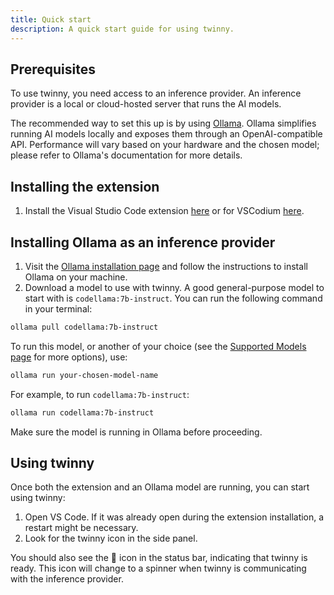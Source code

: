 ```yaml
---
title: Quick start
description: A quick start guide for using twinny.
---
```


## Prerequisites

To use twinny, you need access to an inference provider. An inference provider is a local or cloud-hosted server that runs the AI models.

The recommended way to set this up is by using [Ollama](https://ollama.com/). Ollama simplifies running AI models locally and exposes them through an OpenAI-compatible API. Performance will vary based on your hardware and the chosen model; please refer to Ollama's documentation for more details.

## Installing the extension

1. Install the Visual Studio Code extension [here](https://marketplace.visualstudio.com/items?itemName=rjmacarthy.twinny) or for VSCodium [here](https://open-vsx.org/extension/rjmacarthy/twinny).

## Installing Ollama as an inference provider

1. Visit the [Ollama installation page](https://ollama.com/) and follow the instructions to install Ollama on your machine.
2. Download a model to use with twinny. A good general-purpose model to start with is `codellama:7b-instruct`. You can run the following command in your terminal:

```sh
ollama pull codellama:7b-instruct
```

To run this model, or another of your choice (see the [Supported Models page](/twinny-docs/supported-models/) for more options), use:

```sh
ollama run your-chosen-model-name
```

For example, to run `codellama:7b-instruct`:

```sh
ollama run codellama:7b-instruct
```

Make sure the model is running in Ollama before proceeding.

## Using twinny

Once both the extension and an Ollama model are running, you can start using twinny:

1. Open VS Code. If it was already open during the extension installation, a restart might be necessary.
2. Look for the twinny icon in the side panel.

You should also see the 🤖 icon in the status bar, indicating that twinny is ready. This icon will change to a spinner when twinny is communicating with the inference provider.

